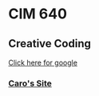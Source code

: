 # CIM 640

## Creative Coding 
[Click here for google](http://www.google.com)

### [Caro's Site](http://carodiaz.io)